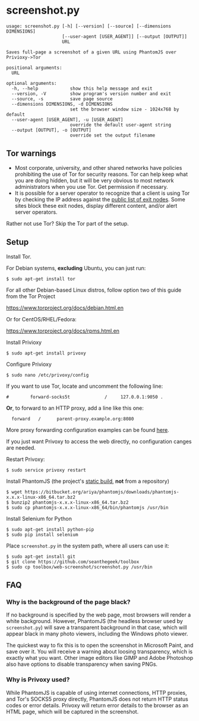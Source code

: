 screenshot.py
=============

    usage: screenshot.py [-h] [--version] [--source] [--dimensions DIMENSIONS]
                         [--user-agent [USER_AGENT]] [--output [OUTPUT]]
                         URL
    
    Saves full-page a screenshot of a given URL using PhantomJS over Privioxy->Tor
    
    positional arguments:
      URL
    
    optional arguments:
      -h, --help            show this help message and exit
      --version, -V         show program's version number and exit
      --source, -s          save page source
      --dimensions DIMENSIONS, -d DIMENSIONS
                            set the browser window size - 1024x768 by default
      --user-agent [USER_AGENT], -u [USER_AGENT]
                            override the default user-agent string
      --output [OUTPUT], -o [OUTPUT]
                            override set the output filename



Tor warnings
------------

- Most corporate, university, and other shared networks have policies
prohibiting the use of Tor for security reasons. Tor can help keep what you are
doing hidden, but it will be very obvious to most network administrators when
you use Tor. Get permission if necessary.
- It is possible for a server operator to recognize that a client is using Tor
by checking the IP address against the
[public list of exit nodes](https://check.torproject.org/exit-addresses). Some
sites block these exit nodes, display different content, and/or alert
server operators.

Rather not use Tor? Skip the Tor part of the setup. 

Setup
-----

Install Tor.

For Debian systems, **excluding** Ubuntu, you can just run:

    $ sudo apt-get install tor

For all other Debian-based Linux distros, follow option two of this guide from the
Tor Project

https://www.torproject.org/docs/debian.html.en

Or for CentOS/RHEL/Fedora:

https://www.torproject.org/docs/rpms.html.en

Install Privioxy

    $ sudo apt-get install privoxy

Configure Privioxy

    $ sudo nano /etc/privoxy/config

If you want to use Tor, locate and uncomment the following line:

    #        forward-socks5t             /     127.0.0.1:9050 .

__Or__, to forward to an HTTP proxy, add a line like this one:

      forward   /      parent-proxy.example.org:8080
      
More proxy forwarding configuration examples can be found
[here](https://www.privoxy.org/user-manual/config.html#FORWARD).

If you just want Privoxy to access the web directly, no configuration
canges are needed.

Restart Privoxy:

    $ sudo service privoxy restart

Install PhantomJS (the project's [static build](http://phantomjs.org/download.html), **not** from a repository)

    $ wget https://bitbucket.org/ariya/phantomjs/downloads/phantomjs-x.x.x-linux-x86_64.tar.bz2
    $ bunzip2 phantomjs-x.x.x-linux-x86_64.tar.bz2
    $ sudo cp phantomjs-x.x.x-linux-x86_64/bin/phantomjs /usr/bin

Install Selenium for Python

    $ sudo apt-get install python-pip
    $ sudo pip install selenium

Place `screenshot.py` in the system path, where all users can use it:

    $ sudo apt-get install git
    $ git clone https://github.com/seanthegeek/toolbox
    $ sudo cp toolbox/web-screenshot/screenshot.py /usr/bin

FAQ
---

### Why is the background of the page black?

If no background is specified by the web page, most browsers will render a
white background. However, PhantomJS (the headless browser used by
`screenshot.py`) will save a transparent background in that case, which  will
appear black in many photo viewers, including the Windows photo viewer.

The quickest way to fix this is to open the screenshot in Microsoft Paint, and
save over it. You will receive a warning about loosing transparency, which is
exactly what you want. Other image editors like GIMP and Adobe Photoshop
also have options to disable transparency when saving PNGs.

### Why is Privoxy used?

While PhantomJS is capable of using internet connections, HTTP proxies,
and Tor's SOCKS5 proxy directly, PhantomJS does not return HTTP status
codes or error details. Privoxy will return error details to the browser
as an HTML page, which will be captured in the screenshot.
